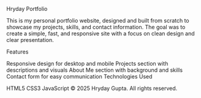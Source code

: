 Hryday Portfolio

This is my personal portfolio website, designed and built from scratch to showcase my projects, skills, and contact information.
The goal was to create a simple, fast, and responsive site with a focus on clean design and clear presentation.

Features

Responsive design for desktop and mobile
Projects section with descriptions and visuals
About Me section with background and skills
Contact form for easy communication
Technologies Used

HTML5
CSS3
JavaScript
© 2025 Hryday Gupta. All rights reserved.
